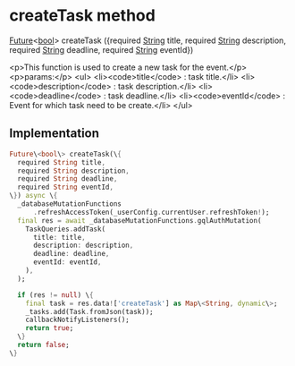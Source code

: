 


# createTask method








[Future](https:api.flutter.dev/flutter/dart-async/Future-class.html)&lt;[bool](https:api.flutter.dev/flutter/dart-core/bool-class.html)\> createTask
(\{required [String](https:api.flutter.dev/flutter/dart-core/String-class.html) title, required [String](https:api.flutter.dev/flutter/dart-core/String-class.html) description, required [String](https:api.flutter.dev/flutter/dart-core/String-class.html) deadline, required [String](https:api.flutter.dev/flutter/dart-core/String-class.html) eventId\})





\<p\>This function is used to create a new task for the event.\</p\>
\<p\>params:\</p\>
\<ul\>
\<li\>\<code\>title\</code\> : task title.\</li\>
\<li\>\<code\>description\</code\> : task description.\</li\>
\<li\>\<code\>deadline\</code\> : task deadline.\</li\>
\<li\>\<code\>eventId\</code\> : Event for which task need to be create.\</li\>
\</ul\>



## Implementation

```dart
Future\<bool\> createTask(\{
  required String title,
  required String description,
  required String deadline,
  required String eventId,
\}) async \{
  _databaseMutationFunctions
      .refreshAccessToken(_userConfig.currentUser.refreshToken!);
  final res = await _databaseMutationFunctions.gqlAuthMutation(
    TaskQueries.addTask(
      title: title,
      description: description,
      deadline: deadline,
      eventId: eventId,
    ),
  );

  if (res != null) \{
    final task = res.data!['createTask'] as Map\<String, dynamic\>;
    _tasks.add(Task.fromJson(task));
    callbackNotifyListeners();
    return true;
  \}
  return false;
\}
```







